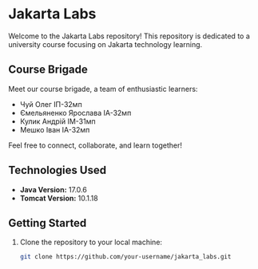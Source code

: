 # Jakarta Labs

Welcome to the Jakarta Labs repository! This repository is dedicated to a university course focusing on Jakarta technology learning.

## Course Brigade

Meet our course brigade, a team of enthusiastic learners:

- Чуй Олег ІП-32мп
- Ємельяненко Ярослава ІА-32мп
- Кулик Андрій ІМ-31мп
- Мешко Іван ІА-32мп

Feel free to connect, collaborate, and learn together!

## Technologies Used

- **Java Version:** 17.0.6
- **Tomcat Version:** 10.1.18

## Getting Started

1. Clone the repository to your local machine:

   ```bash
   git clone https://github.com/your-username/jakarta_labs.git
